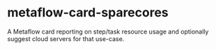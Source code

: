 # metaflow-card-sparecores

A Metaflow card reporting on step/task resource usage and optionally suggest cloud servers for that use-case.
